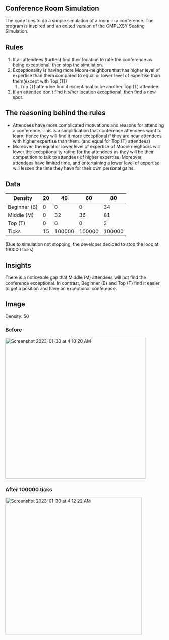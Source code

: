 ## Conference Room Simulation

The code tries to do a simple simulation of a room in a conference. The program is inspired and an edited version of the CMPLXSY Seating Simulation.

## Rules

1. If all attendees (turtles) find their location to rate the conference as being exceptional, then stop the simulation.
2. Exceptionality is having more Moore-neighbors that has higher level of expertise than them compared to equal or lower level of expertise than them(except with Top (T))
    1. Top (T) attendee find it exceptional to be another Top (T) attendee.
3. If an attendee don’t find his/her location exceptional, then find a new spot.

## **The reasoning behind the rules**

- Attendees have more complicated motivations and reasons for attending a conference. This is a simplification that conference attendees want to learn; hence they will find it more exceptional if they are near attendees with higher expertise than them. (and equal for Top (T) attendees)
- Moreover, the equal or lower level of expertise of Moore neighbors will lower the exceptionality rating for the attendees as they will be their competition to talk to attendees of higher expertise. Moreover, attendees have limited time, and entertaining a lower level of expertise will lessen the time they have for their own personal gains.

## Data

| Density | 20 | 40 | 60 | 80 |
| --- | --- | --- | --- | --- |
| Beginner (B) | 0 | 0 | 0 | 34 |
| Middle (M) | 0 | 32 | 36 | 81 |
| Top (T) | 0 | 0 | 0 | 2 |
| Ticks | 15 | 100000 | 100000 | 100000 |

(Due to simulation not stopping, the developer decided to stop the loop at 100000 ticks)
## Insights

There is a noticeable gap that Middle (M) attendees will not find the conference exceptional. In contrast, Beginner (B) and Top (T) find it easier to get a position and have an exceptional conference.

## Image

Density: 50 

### Before
<img width="446" alt="Screenshot 2023-01-30 at 4 10 20 AM" src="https://user-images.githubusercontent.com/62783701/215353579-a9ba46e5-7a75-4cee-bf0a-cc4b2d403f5e.png">

### After 100000 ticks
<img width="433" alt="Screenshot 2023-01-30 at 4 12 22 AM" src="https://user-images.githubusercontent.com/62783701/215353598-4df72f8b-1b84-4988-b640-e063b98ed299.png">
